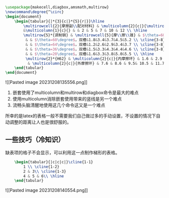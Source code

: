 ```latex
\usepackage{makecell,diagbox,amsmath,multirow}
\newcommand\degree{^\circ}
\begin{document}
	\begin{tabular}{|*{3}{c|}*{5}{r|}}\hline
		\multirowcell{2}{摩擦副\\配对材料} & \multicolumn{2}{c|}{\multirow{2}*{\diagbox[width=10em,height=2\normalbaselineskip]{锁紧结构}{\makecell{缩紧力矩\\[-1ex]\qquad\small$\mathrm{N\cdot m}$}}}} & \multicolumn{5}{c|}{供油压力(MPa)}\\ \cline{4-8}
		&\multicolumn{1}{c}{} & & 2 & 5 & 7 & 10 & 12 \\ \hline
		\multirow{5}*{调制钢} & \multirowcell{5}{摩\\擦\\锥} & $\theta=60\degree$，单槽 & 1.3 &2.6&2.9&3.5&3.8 \\ \cline{3-8}
		 & & $\theta=60\degree$，双槽&1.8&3.4&3.7&4.5&5.2 \\ \cline{3-8}
		 & & $\theta=64\degree$，双槽&1.2&2.6&2.9&3.4&3.7 \\ \cline{3-8}
		 & & $\theta=36\degree$，双槽&1.5&3.3&4.3&4.4&4.6 \\ \cline{3-8}
		 & & $\theta=20\degree$，双槽&1.6&3.3&3.8&5.0&5.5 \\ \hline
		 \multirow{2}*{H62} & \multicolumn{2}{c|}{内摩擦环} & 1.6 & 2.9 & 4.0 & 4.6 & 5.1\\ \cline{2-8}
		  & \multicolumn{2}{c|}{外摩擦环} & 7.6 & 8.6 & 9.5& 10.5 & 11.7\\ \hline
	\end{tabular}
\end{document}
```
![[Pasted image 20231208135556.png]]

1. 嵌套使用了multicolumn和multirow和diagbox命令是最大的难点
2. 使用multicolumn消除嵌套使用带来的竖线是另一个难点
3. 流畅头脑清醒地使用这几个命令这又是一个难点

所幸的是latex的表格一般不需要我们自己做过多的手动设置，不设置的情况下自动调整的距离让人也是很舒服的。

## 一些技巧（冷知识）
缺表项的格子不会显示，可以利用这一点制作梯形的表格。
```latex
	\begin{tabular}{|c|c|c|}\cline{1-1}
		1 \\ \cline{1-2}
		2 & 3\\ \cline{1-3}
		4 & 5 & 6\\ \hline
	\end{tabular}
```
![[Pasted image 20231208140554.png]]